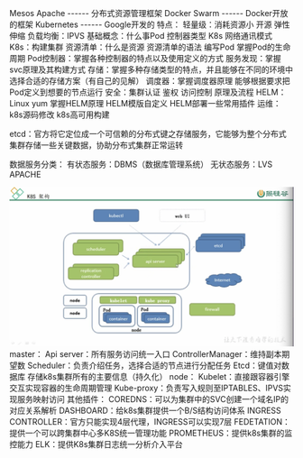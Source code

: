 Mesos Apache ------ 分布式资源管理框架
Docker Swarm ------ Docker开放的框架
Kubernetes ------ Google开发的
    特点：
        轻量级：消耗资源小
        开源
        弹性伸缩
        负载均衡：IPVS
基础概念：什么事Pod 控制器类型   K8s 网络通讯模式
K8s：构建集群
资源清单：什么是资源  资源清单的语法 编写Pod   掌握Pod的生命周期
Pod控制器：掌握各种控制器的特点以及使用定义的方式
服务发现：掌握svc原理及其构建方式
存储：掌握多种存储类型的特点，并且能够在不同的环境中选择合适的存储方案（有自己的见解）
调度器：掌握调度器原理 能够根据要求把Pod定义到想要的节点运行
安全：集群认证 鉴权  访问控制    原理及流程
HELM：Linux yum  掌握HELM原理    HELM模版自定义 HELM部署一些常用插件 
运维：k8s源码修改  k8s高可用构建




etcd：官方将它定位成一个可信赖的分布式键之存储服务，它能够为整个分布式集群存储一些关键数据，协助分布式集群正常运转


数据服务分类：
    有状态服务：DBMS（数据库管理系统）
    无状态服务：LVS APACHE

![](./image/K8s架构.png)
master：
    Api server：所有服务访问统一入口
    ControllerManager：维持副本期望数
    Scheduler：负责介绍任务，选择合适的节点进行分配任务
    Etcd：键值对数据库 存储k8s集群所有的主要信息（持久化）
node：
    Kubelet：直接跟容器引擎交互实现容器的生命周期管理
    Kube-proxy：负责写入规则至IPTABLES、IPVS实现服务映射访问
其他插件：
    COREDNS：可以为集群中的SVC创建一个域名IP的对应关系解析
    DASHBOARD：给k8s集群提供一个B/S结构访问体系
    INGRESS CONTROLLER：官方只能实现4层代理，INGRESS可以实现7层
    FEDETATION：提供一个可以跨集群中心多K8S统一管理功能
    PROMETHEUS：提供k8s集群的监控能力
    ELK：提供K8s集群日志统一分析介入平台